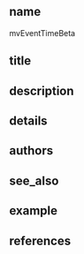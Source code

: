 ## name
mvEventTimeBeta
## title
## description
## details
## authors
## see_also
## example
## references
